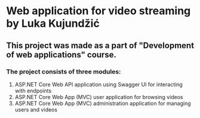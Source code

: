 # Web application for video streaming by Luka Kujundžić
## This project was made as a part of "Development of web applications" course.

### The project consists of three modules:
  1. ASP.NET Core Web API application using Swagger UI for interacting with endpoints
  2. ASP.NET Core Web App (MVC) user application for browsing videos
  3. ASP.NET Core Web App (MVC) administration application for managing users and videos
